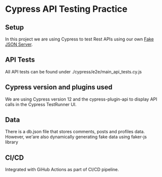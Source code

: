 # Cypress API Testing Practice

## Setup
In this project we are using Cypress to test Rest APIs using our own [Fake JSON Server](https://my-json-server.typicode.com/zeinkap/cypress-api-testing-practice/).

## API Tests
All API tests can be found under ./cypress/e2e/main_api_tests.cy.js

## Cypress version and plugins used
We are using Cypress version 12 and the cypress-plugin-api to display API calls in the Cypress TestRunner UI.

## Data
There is a db.json file that stores comments, posts and profiles data.
However, we'are also dynamically generating fake data using faker-js library

## CI/CD
Integrated with GiHub Actions as part of CI/CD pipeline.

